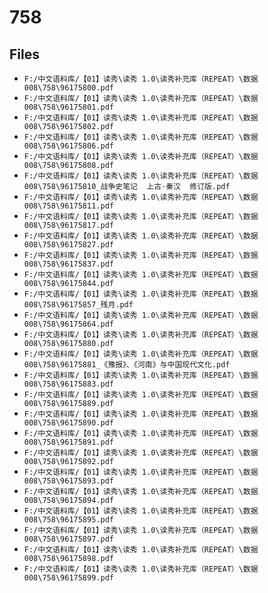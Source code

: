 # 758

## Files

- `F:/中文语料库/【01】读秀\读秀 1.0\读秀补充库（REPEAT）\数据008\758\96175800.pdf`
- `F:/中文语料库/【01】读秀\读秀 1.0\读秀补充库（REPEAT）\数据008\758\96175801.pdf`
- `F:/中文语料库/【01】读秀\读秀 1.0\读秀补充库（REPEAT）\数据008\758\96175802.pdf`
- `F:/中文语料库/【01】读秀\读秀 1.0\读秀补充库（REPEAT）\数据008\758\96175806.pdf`
- `F:/中文语料库/【01】读秀\读秀 1.0\读秀补充库（REPEAT）\数据008\758\96175808.pdf`
- `F:/中文语料库/【01】读秀\读秀 1.0\读秀补充库（REPEAT）\数据008\758\96175810_战争史笔记  上古·秦汉  修订版.pdf`
- `F:/中文语料库/【01】读秀\读秀 1.0\读秀补充库（REPEAT）\数据008\758\96175811.pdf`
- `F:/中文语料库/【01】读秀\读秀 1.0\读秀补充库（REPEAT）\数据008\758\96175817.pdf`
- `F:/中文语料库/【01】读秀\读秀 1.0\读秀补充库（REPEAT）\数据008\758\96175827.pdf`
- `F:/中文语料库/【01】读秀\读秀 1.0\读秀补充库（REPEAT）\数据008\758\96175837.pdf`
- `F:/中文语料库/【01】读秀\读秀 1.0\读秀补充库（REPEAT）\数据008\758\96175844.pdf`
- `F:/中文语料库/【01】读秀\读秀 1.0\读秀补充库（REPEAT）\数据008\758\96175857_残月.pdf`
- `F:/中文语料库/【01】读秀\读秀 1.0\读秀补充库（REPEAT）\数据008\758\96175864.pdf`
- `F:/中文语料库/【01】读秀\读秀 1.0\读秀补充库（REPEAT）\数据008\758\96175880.pdf`
- `F:/中文语料库/【01】读秀\读秀 1.0\读秀补充库（REPEAT）\数据008\758\96175881_《豫报》、《河南》与中国现代文化.pdf`
- `F:/中文语料库/【01】读秀\读秀 1.0\读秀补充库（REPEAT）\数据008\758\96175883.pdf`
- `F:/中文语料库/【01】读秀\读秀 1.0\读秀补充库（REPEAT）\数据008\758\96175889.pdf`
- `F:/中文语料库/【01】读秀\读秀 1.0\读秀补充库（REPEAT）\数据008\758\96175890.pdf`
- `F:/中文语料库/【01】读秀\读秀 1.0\读秀补充库（REPEAT）\数据008\758\96175891.pdf`
- `F:/中文语料库/【01】读秀\读秀 1.0\读秀补充库（REPEAT）\数据008\758\96175892.pdf`
- `F:/中文语料库/【01】读秀\读秀 1.0\读秀补充库（REPEAT）\数据008\758\96175893.pdf`
- `F:/中文语料库/【01】读秀\读秀 1.0\读秀补充库（REPEAT）\数据008\758\96175894.pdf`
- `F:/中文语料库/【01】读秀\读秀 1.0\读秀补充库（REPEAT）\数据008\758\96175895.pdf`
- `F:/中文语料库/【01】读秀\读秀 1.0\读秀补充库（REPEAT）\数据008\758\96175897.pdf`
- `F:/中文语料库/【01】读秀\读秀 1.0\读秀补充库（REPEAT）\数据008\758\96175898.pdf`
- `F:/中文语料库/【01】读秀\读秀 1.0\读秀补充库（REPEAT）\数据008\758\96175899.pdf`
